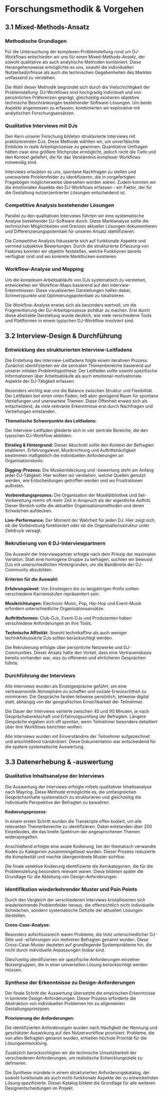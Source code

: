 # Forschungsmethodik & Vorgehen

## 3.1 Mixed-Methods-Ansatz

### Methodische Grundlagen

Für die Untersuchung der komplexen Problemstellung rund um DJ-Workflows entschieden wir uns für einen Mixed-Methods-Ansatz, der sowohl qualitative als auch analytische Methoden kombiniert. Diese Herangehensweise ermöglichte es uns, sowohl die individuellen Nutzerbedürfnisse als auch die technischen Gegebenheiten des Marktes umfassend zu verstehen.

Die Wahl dieser Methodik begründet sich durch die Vielschichtigkeit der Problemstellung: DJ-Workflows sind hochgradig individuell und von persönlichen Präferenzen geprägt, gleichzeitig existieren objektive technische Beschränkungen bestehender Software-Lösungen. Um beide Aspekte angemessen zu erfassen, kombinierten wir explorative mit analytischen Forschungsansätzen.

### Qualitative Interviews mit DJs

Den Kern unserer Forschung bildeten strukturierte Interviews mit praktizierenden DJs. Diese Methode wählten wir, um unverfälschte Einblicke in reale Arbeitsprozesse zu gewinnen. Quantitative Umfragen hätten zwar eine größere Stichprobe ermöglicht, jedoch nicht die Tiefe und den Kontext geliefert, die für das Verständnis komplexer Workflows notwendig sind.

Interviews erlaubten es uns, spontane Nachfragen zu stellen und unerwartete Problemfelder zu identifizieren, die in vorgefertigten Fragebögen möglicherweise übersehen worden wären. Zudem konnten wir die emotionalen Aspekte des DJ-Workflows erfassen – ein Faktor, der für die Gestaltung nutzerzentrierter Lösungen entscheidend ist.

### Competitive Analysis bestehender Lösungen

Parallel zu den qualitativen Interviews führten wir eine systematische Analyse bestehender DJ-Software durch. Diese Marktanalyse sollte die technischen Möglichkeiten und Grenzen aktueller Lösungen dokumentieren und Differenzierungspotentiale für unseren Ansatz identifizieren.

Die Competitive Analysis fokussierte sich auf funktionale Aspekte und vermied subjektive Bewertungen. Durch die strukturierte Erfassung von Features konnten wir objektiv feststellen, welche Funktionen bereits verfügbar sind und wo konkrete Marktlücken existieren.

### Workflow-Analyse und Mapping

Um die komplexen Arbeitsabläufe von DJs systematisch zu verstehen, entwickelten wir Workflow-Maps basierend auf den Interview-Erkenntnissen. Diese visualisierten Darstellungen halfen dabei, Schmerzpunkte und Optimierungspotentiale zu lokalisieren.

Die Workflow-Analyse erwies sich als besonders wertvoll, um die Fragmentierung der DJ-Arbeitsprozesse sichtbar zu machen. Erst durch diese abstrakte Darstellung wurde deutlich, wie viele verschiedene Tools und Plattformen in einem typischen DJ-Workflow involviert sind.

## 3.2 Interview-Design & Durchführung

### Entwicklung des strukturierten Interview-Leitfadens

Die Erstellung des Interview-Leitfadens folgte einem iterativen Prozess. Zunächst identifizierten wir die zentralen Themenbereiche basierend auf unserer initialen Problemhypothese. Der Leitfaden sollte sowohl spezifische Informationen über Arbeitsabläufe als auch emotional-motivationale Aspekte der DJ-Tätigkeit erfassen.

Besonders wichtig war uns die Balance zwischen Struktur und Flexibilität. Der Leitfaden bot einen roten Faden, ließ aber genügend Raum für spontane Vertiefungen und unerwartete Themen. Diese Offenheit erwies sich als entscheidend, da viele relevante Erkenntnisse erst durch Nachfragen und Vertiefungen entstanden.

**Thematische Schwerpunkte des Leitfadens:**

Der Interview-Leitfaden gliederte sich in vier zentrale Bereiche, die den typischen DJ-Workflow abbilden:

**Einstieg & Hintergrund:** Dieser Abschnitt sollte den Kontext der Befragten etablieren. Erfahrungslevel, Musikrichtung und Auftrittshäufigkeit bestimmen maßgeblich die individuellen Anforderungen an Organisationstools.

**Digging-Prozess:** Die Musikentdeckung und -bewertung steht am Anfang jeder DJ-Tätigkeit. Hier wollten wir verstehen, welche Quellen genutzt werden, wie Entscheidungen getroffen werden und wo Frustrationen auftreten.

**Vorbereitungsprozess:** Die Organisation der Musikbibliothek und Set-Vorbereitung nimmt oft mehr Zeit in Anspruch als der eigentliche Auftritt. Dieser Bereich sollte die aktuellen Organisationsmethoden und deren Schwächen aufdecken.

**Live-Performance:** Der Moment der Wahrheit für jeden DJ. Hier zeigt sich, ob die Vorbereitung funktioniert oder ob die Organisationsstruktur unter Zeitdruck versagt.

### Rekrutierung von 6 DJ-Interviewpartnern

Die Auswahl der Interviewpartner erfolgte nach dem Prinzip der maximalen Variation. Statt eine homogene Gruppe zu befragen, suchten wir bewusst DJs mit unterschiedlichen Hintergründen, um die Bandbreite der DJ-Community abzubilden.

**Kriterien für die Auswahl:**

**Erfahrungslevel:** Von Einsteigern bis zu langjährigen Profis sollten verschiedene Karrierestufen repräsentiert sein.

**Musikrichtungen:** Electronic Music, Pop, Hip-Hop und Event-Musik erfordern unterschiedliche Organisationsansätze.

**Auftrittsformen:** Club-DJs, Event-DJs und Produzenten haben verschiedene Anforderungen an ihre Tools.

**Technische Affinität:** Sowohl technikaffine als auch weniger technikfokussierte DJs sollten berücksichtigt werden.

Die Rekrutierung erfolgte über persönliche Netzwerke und DJ-Communities. Dieser Ansatz hatte den Vorteil, dass eine Vertrauensbasis bereits vorhanden war, was zu offeneren und ehrlicheren Gesprächen führte.

### Durchführung der Interviews

Alle Interviews wurden als Einzelgespräche geführt, um eine vertrauensvolle Atmosphäre zu schaffen und soziale Erwünschtheit zu minimieren. Die Gespräche fanden teilweise persönlich, teilweise digital statt, abhängig von der geografischen Erreichbarkeit der Teilnehmer.

Die Dauer der Interviews variierte zwischen 45 und 90 Minuten, je nach Gesprächsbereitschaft und Erfahrungsumfang der Befragten. Längere Gespräche ergaben sich oft spontan, wenn Teilnehmer besonders detailliert über ihre Workflows berichten wollten.

Alle Interviews wurden mit Einverständnis der Teilnehmer aufgezeichnet und anschließend transkribiert. Diese Dokumentation war entscheidend für die spätere systematische Auswertung.

## 3.3 Datenerhebung & -auswertung

### Qualitative Inhaltsanalyse der Interviews

Die Auswertung der Interviews erfolgte mittels qualitativer Inhaltsanalyse nach Mayring. Diese Methode ermöglichte es, die umfangreichen Gesprächsinhalte systematisch zu strukturieren und gleichzeitig die individuelle Perspektive der Befragten zu bewahren.

**Kodierungsprozess:**

In einem ersten Schritt wurden die Transkripte offen kodiert, um alle relevanten Themenbereiche zu identifizieren. Dabei entstanden über 200 Einzelkodes, die das breite Spektrum der angesprochenen Themen widerspiegelten.

Anschließend erfolgte eine axiale Kodierung, bei der thematisch verwandte Kodes zu Kategorien zusammengefasst wurden. Dieser Prozess reduzierte die Komplexität und machte übergeordnete Muster sichtbar.

Die finale selektive Kodierung identifizierte die Kernkategorien, die für die Problemstellung besonders relevant waren. Diese bildeten später die Grundlage für die Ableitung von Design-Anforderungen.

### Identifikation wiederkehrender Muster und Pain Points

Durch den Vergleich der verschiedenen Interviews kristallisierten sich wiederkehrende Problemfelder heraus, die offensichtlich nicht individuelle Schwächen, sondern systematische Defizite der aktuellen Lösungen darstellen.

**Cross-Case-Analyse:**

Besonders aufschlussreich waren Probleme, die trotz unterschiedlicher DJ-Stile und -erfahrungen von mehreren Befragten genannt wurden. Diese Cross-Case-Muster deuteten auf grundlegende Systemprobleme hin, die nicht durch individuelle Anpassungen lösbar sind.

Gleichzeitig identifizierten wir spezifische Anforderungen einzelner Nutzergruppen, die in einer universellen Lösung berücksichtigt werden müssen.

### Synthese der Erkenntnisse zu Design-Anforderungen

Der finale Schritt der Auswertung übersetzte die empirischen Erkenntnisse in konkrete Design-Anforderungen. Dieser Prozess erforderte die Abstraktion von individuellen Problemen hin zu allgemeinen Gestaltungsprinzipien.

**Priorisierung der Anforderungen:**

Die identifizierten Anforderungen wurden nach Häufigkeit der Nennung und geschätzter Auswirkung auf den Nutzerworkflow priorisiert. Probleme, die von allen Befragten genannt wurden, erhielten höchste Priorität für die Lösungsentwicklung.

Zusätzlich berücksichtigten wir die technische Umsetzbarkeit der verschiedenen Anforderungen, um realistische Entwicklungsziele zu definieren.

Die Synthese mündete in einem strukturierten Anforderungskatalog, der sowohl funktionale als auch nicht-funktionale Aspekte der zu entwickelnden Lösung spezifizierte. Dieser Katalog bildete die Grundlage für alle weiteren Designentscheidungen im Projekt. 
